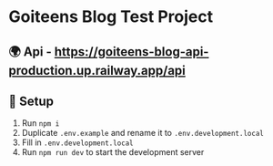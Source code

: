 # Goiteens Blog Test Project

## 🌍 Api - https://goiteens-blog-api-production.up.railway.app/api

## 📝 Setup

1. Run `npm i`
2. Duplicate `.env.example` and rename it to `.env.development.local`
3. Fill in `.env.development.local`
4. Run `npm run dev` to start the development server

